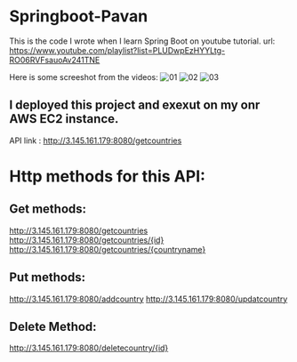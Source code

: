 # Springboot-Pavan
This is the code I wrote when I learn Spring Boot on youtube tutorial.
url: https://www.youtube.com/playlist?list=PLUDwpEzHYYLtg-RO06RVFsauoAv241TNE

Here is some screeshot from the videos:
![01](https://user-images.githubusercontent.com/50663127/138963744-0fd0dd62-2bbb-4fbd-81e1-29852ef31f61.PNG)
![02](https://user-images.githubusercontent.com/50663127/139030935-73e55d48-80bc-4a51-a668-ad6237973b85.PNG)
![03](https://user-images.githubusercontent.com/50663127/138963754-20870921-a8d1-446e-b0e8-ea8c52102c20.PNG)


## I deployed this project and exexut on my onr AWS EC2 instance. 
API link : http://3.145.161.179:8080/getcountries

# Http methods for this API:
## Get methods:
http://3.145.161.179:8080/getcountries
http://3.145.161.179:8080/getcountries/{id}
http://3.145.161.179:8080/getcountries/{countryname}

## Put methods:
http://3.145.161.179:8080/addcountry
http://3.145.161.179:8080/updatcountry

## Delete Method:
http://3.145.161.179:8080/deletecountry/{id}
